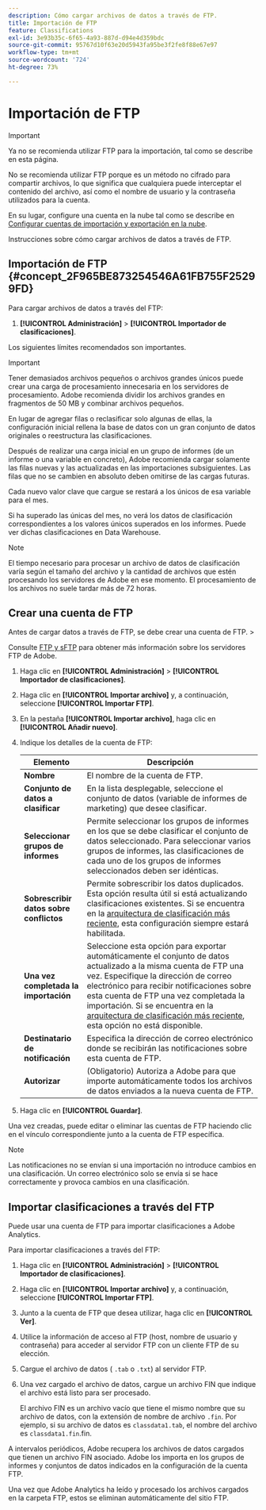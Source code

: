 ```yaml
---
description: Cómo cargar archivos de datos a través de FTP.
title: Importación de FTP
feature: Classifications
exl-id: 3e93b35c-6f65-4a93-887d-d94e4d359bdc
source-git-commit: 95767d10f63e20d5943fa95be3f2fe8f88e67e97
workflow-type: tm+mt
source-wordcount: '724'
ht-degree: 73%

---
```


# Importación de FTP

>[!IMPORTANT]
>
>Ya no se recomienda utilizar FTP para la importación, tal como se describe en esta página.
>
>No se recomienda utilizar FTP porque es un método no cifrado para compartir archivos, lo que significa que cualquiera puede interceptar el contenido del archivo, así como el nombre de usuario y la contraseña utilizados para la cuenta.
>
>En su lugar, configure una cuenta en la nube tal como se describe en [Configurar cuentas de importación y exportación en la nube](/help/components/locations/configure-import-accounts.md).

Instrucciones sobre cómo cargar archivos de datos a través de FTP.

## Importación de FTP {#concept_2F965BE873254546A61FB755F25299FD}

Para cargar archivos de datos a través del FTP:

1. **[!UICONTROL Administración]** > **[!UICONTROL Importador de clasificaciones]**.

Los siguientes límites recomendados son importantes.

>[!IMPORTANT]
>
>Tener demasiados archivos pequeños o archivos grandes únicos puede crear una carga de procesamiento innecesaria en los servidores de procesamiento. Adobe recomienda dividir los archivos grandes en fragmentos de 50 MB y combinar archivos pequeños.

En lugar de agregar filas o reclasificar solo algunas de ellas, la configuración inicial rellena la base de datos con un gran conjunto de datos originales o reestructura las clasificaciones.

Después de realizar una carga inicial en un grupo de informes (de un informe o una variable en concreto), Adobe recomienda cargar solamente las filas nuevas y las actualizadas en las importaciones subsiguientes. Las filas que no se cambien en absoluto deben omitirse de las cargas futuras.

Cada nuevo valor clave que cargue se restará a los únicos de esa variable para el mes.

Si ha superado las únicas del mes, no verá los datos de clasificación correspondientes a los valores únicos superados en los informes. Puede ver dichas clasificaciones en Data Warehouse.

>[!NOTE]
>
>El tiempo necesario para procesar un archivo de datos de clasificación varía según el tamaño del archivo y la cantidad de archivos que estén procesando los servidores de Adobe en ese momento. El procesamiento de los archivos no suele tardar más de 72 horas.

## Crear una cuenta de FTP

Antes de cargar datos a través de FTP, se debe crear una cuenta de FTP. >

Consulte [FTP y sFTP](/help/export/ftp-and-sftp/ftp-overview.md) para obtener más información sobre los servidores FTP de Adobe.

1. Haga clic en **[!UICONTROL Administración]** > **[!UICONTROL Importador de clasificaciones]**.
1. Haga clic en **[!UICONTROL Importar archivo]** y, a continuación, seleccione **[!UICONTROL Importar FTP]**.
1. En la pestaña **[!UICONTROL Importar archivo]**, haga clic en **[!UICONTROL Añadir nuevo]**.
1. Indique los detalles de la cuenta de FTP:

   | Elemento | Descripción |
   |---|---|
   | **Nombre** | El nombre de la cuenta de FTP. |
   | **Conjunto de datos a clasificar** | En la lista desplegable, seleccione el conjunto de datos (variable de informes de marketing) que desee clasificar. |
   | **Seleccionar grupos de informes** | Permite seleccionar los grupos de informes en los que se debe clasificar el conjunto de datos seleccionado. Para seleccionar varios grupos de informes, las clasificaciones de cada uno de los grupos de informes seleccionados deben ser idénticas. |
   | **Sobrescribir datos sobre conflictos** | Permite sobrescribir los datos duplicados. Esta opción resulta útil si está actualizando clasificaciones existentes. Si se encuentra en la [arquitectura de clasificación más reciente](../sets/overview.md), esta configuración siempre estará habilitada. |
   | **Una vez completada la importación** | Seleccione esta opción para exportar automáticamente el conjunto de datos actualizado a la misma cuenta de FTP una vez. Especifique la dirección de correo electrónico para recibir notificaciones sobre esta cuenta de FTP una vez completada la importación. Si se encuentra en la [arquitectura de clasificación más reciente](../sets/overview.md), esta opción no está disponible. |
   | **Destinatario de notificación** | Especifica la dirección de correo electrónico donde se recibirán las notificaciones sobre esta cuenta de FTP. |
   | **Autorizar** | (Obligatorio) Autoriza a Adobe para que importe automáticamente todos los archivos de datos enviados a la nueva cuenta de FTP. |

1. Haga clic en **[!UICONTROL Guardar]**.

Una vez creadas, puede editar o eliminar las cuentas de FTP haciendo clic en el vínculo correspondiente junto a la cuenta de FTP específica.

>[!NOTE]
>
>Las notificaciones no se envían si una importación no introduce cambios en una clasificación. Un correo electrónico solo se envía si se hace correctamente y provoca cambios en una clasificación.

## Importar clasificaciones a través del FTP

Puede usar una cuenta de FTP para importar clasificaciones a Adobe Analytics.

Para importar clasificaciones a través del FTP:

1. Haga clic en **[!UICONTROL Administración]** > **[!UICONTROL Importador de clasificaciones]**.
1. Haga clic en **[!UICONTROL Importar archivo]** y, a continuación, seleccione **[!UICONTROL Importar FTP]**.
1. Junto a la cuenta de FTP que desea utilizar, haga clic en **[!UICONTROL Ver]**.
1. Utilice la información de acceso al FTP (host, nombre de usuario y contraseña) para acceder al servidor FTP con un cliente FTP de su elección.
1. Cargue el archivo de datos ( `.tab` o `.txt`) al servidor FTP.
1. Una vez cargado el archivo de datos, cargue un archivo FIN que indique el archivo está listo para ser procesado.

   El archivo FIN es un archivo vacío que tiene el mismo nombre que su archivo de datos, con la extensión de nombre de archivo `.fin`. Por ejemplo, si su archivo de datos es `classdata1.tab`, el nombre del archivo es `classdata1.fin`.fin.

A intervalos periódicos, Adobe recupera los archivos de datos cargados que tienen un archivo FIN asociado. Adobe los importa en los grupos de informes y conjuntos de datos indicados en la configuración de la cuenta FTP.

Una vez que Adobe Analytics ha leído y procesado los archivos cargados en la carpeta FTP, estos se eliminan automáticamente del sitio FTP.
